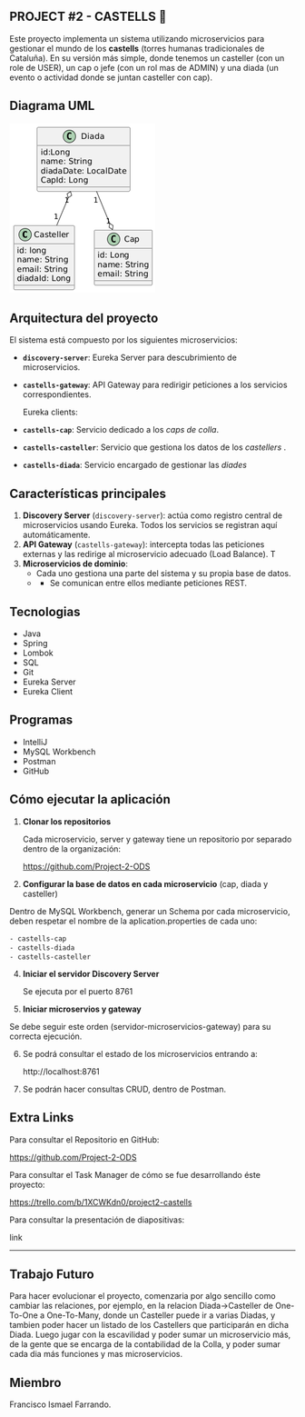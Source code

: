 ## PROJECT #2 - CASTELLS 🏰

Este proyecto implementa un sistema utilizando microservicios para gestionar el mundo de los **castells** (torres humanas tradicionales de Cataluña). En su versión más simple, donde tenemos un casteller (con un role de USER), un cap o jefe (con un rol mas de ADMIN) y una diada (un evento o actividad donde se juntan casteller con cap).


## Diagrama UML

![UML CASTELLS.png](img/UML%20CASTELLS.png)


## Arquitectura del proyecto

  El sistema está compuesto por los siguientes microservicios:

- **`discovery-server`**: Eureka Server para descubrimiento de microservicios.
- **`castells-gateway`**: API Gateway para redirigir peticiones a los servicios correspondientes.

  Eureka clients:
  
- **`castells-cap`**: Servicio dedicado a los *caps de colla*.
- **`castells-casteller`**: Servicio que gestiona los datos de los *castellers* .
- **`castells-diada`**: Servicio encargado de gestionar las *diades* 

## Características principales

1. **Discovery Server** (`discovery-server`): actúa como registro central de microservicios usando Eureka. Todos los servicios se registran aquí automáticamente.
2. **API Gateway** (`castells-gateway`): intercepta todas las peticiones externas y las redirige al microservicio adecuado (Load Balance). T
3. **Microservicios de dominio**:
   - Cada uno gestiona una parte del sistema y su propia base de datos.
   - - Se comunican entre ellos mediante peticiones REST.
  
## Tecnologias

- Java 
- Spring
- Lombok
- SQL 
- Git
- Eureka Server
- Eureka Client

## Programas

- IntelliJ
- MySQL Workbench
- Postman
- GitHub 

## Cómo ejecutar la aplicación


1. **Clonar los repositorios**

    Cada microservicio, server y gateway tiene un repositorio por separado dentro de la organización:
   
    https://github.com/Project-2-ODS

2. **Configurar la base de datos en cada microservicio** (cap, diada y casteller)

  Dentro de MySQL Workbench, generar un Schema por cada microservicio, deben respetar el nombre de la aplication.properties de cada uno:
  
    - castells-cap
    - castells-diada
    - castells-casteller
  
4. **Iniciar el servidor Discovery Server**

   Se ejecuta por el puerto 8761
   
5. **Iniciar microservios y gateway**

  Se debe seguir este orden (servidor-microservicios-gateway) para su correcta ejecución.

6. Se podrá consultar el estado de los microservicios entrando a:
   
   http://localhost:8761
  
7. Se podrán hacer consultas CRUD, dentro de Postman.
   




## Extra Links

Para consultar el Repositorio en GitHub:

https://github.com/Project-2-ODS

Para consultar el Task Manager de cómo se fue desarrollando éste proyecto:

https://trello.com/b/1XCWKdn0/project2-castells

Para consultar la presentación de diapositivas:

link

---

## Trabajo Futuro

Para hacer evolucionar el proyecto, comenzaria por algo sencillo como cambiar las relaciones, por ejemplo, en la relacion Diada->Casteller de One-To-One a One-To-Many, donde un Casteller puede ir a varias Diadas, y tambien poder hacer un listado de los Castellers que participarán en dicha Diada. Luego jugar con la escavilidad y poder sumar un microservicio más, de la gente que se encarga de la contabilidad de la Colla, y poder sumar cada dia más funciones y mas microservicios.


## Miembro

Francisco Ismael Farrando.

